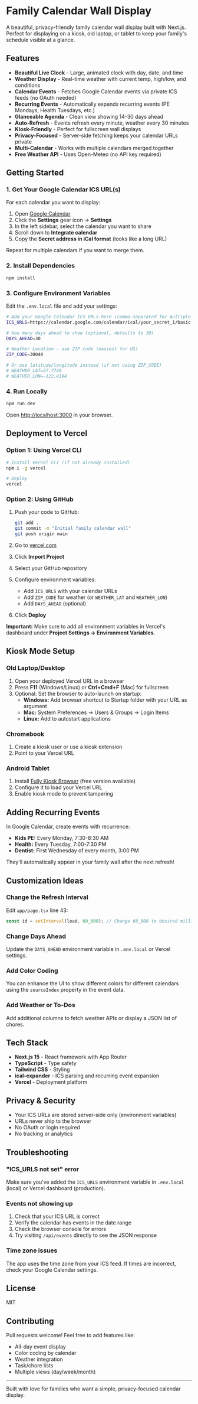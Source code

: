 # Family Calendar Wall Display

A beautiful, privacy-friendly family calendar wall display built with Next.js. Perfect for displaying on a kiosk, old laptop, or tablet to keep your family's schedule visible at a glance.

## Features

- **Beautiful Live Clock** - Large, animated clock with day, date, and time
- **Weather Display** - Real-time weather with current temp, high/low, and conditions
- **Calendar Events** - Fetches Google Calendar events via private ICS feeds (no OAuth needed)
- **Recurring Events** - Automatically expands recurring events (PE Mondays, Health Tuesdays, etc.)
- **Glanceable Agenda** - Clean view showing 14-30 days ahead
- **Auto-Refresh** - Events refresh every minute, weather every 30 minutes
- **Kiosk-Friendly** - Perfect for fullscreen wall displays
- **Privacy-Focused** - Server-side fetching keeps your calendar URLs private
- **Multi-Calendar** - Works with multiple calendars merged together
- **Free Weather API** - Uses Open-Meteo (no API key required)

## Getting Started

### 1. Get Your Google Calendar ICS URL(s)

For each calendar you want to display:

1. Open [Google Calendar](https://calendar.google.com)
2. Click the **Settings** gear icon → **Settings**
3. In the left sidebar, select the calendar you want to share
4. Scroll down to **Integrate calendar**
5. Copy the **Secret address in iCal format** (looks like a long URL)

Repeat for multiple calendars if you want to merge them.

### 2. Install Dependencies

```bash
npm install
```

### 3. Configure Environment Variables

Edit the `.env.local` file and add your settings:

```bash
# Add your Google Calendar ICS URLs here (comma-separated for multiple calendars)
ICS_URLS=https://calendar.google.com/calendar/ical/your_secret_1/basic.ics,https://calendar.google.com/calendar/ical/your_secret_2/basic.ics

# How many days ahead to show (optional, defaults to 30)
DAYS_AHEAD=30

# Weather Location - use ZIP code (easiest for US)
ZIP_CODE=30044

# Or use latitude/longitude instead (if not using ZIP_CODE)
# WEATHER_LAT=37.7749
# WEATHER_LON=-122.4194
```

### 4. Run Locally

```bash
npm run dev
```

Open [http://localhost:3000](http://localhost:3000) in your browser.

## Deployment to Vercel

### Option 1: Using Vercel CLI

```bash
# Install Vercel CLI (if not already installed)
npm i -g vercel

# Deploy
vercel
```

### Option 2: Using GitHub

1. Push your code to GitHub:
   ```bash
   git add .
   git commit -m "Initial family calendar wall"
   git push origin main
   ```

2. Go to [vercel.com](https://vercel.com)
3. Click **Import Project**
4. Select your GitHub repository
5. Configure environment variables:
   - Add `ICS_URLS` with your calendar URLs
   - Add `ZIP_CODE` for weather (or `WEATHER_LAT` and `WEATHER_LON`)
   - Add `DAYS_AHEAD` (optional)
6. Click **Deploy**

**Important:** Make sure to add all environment variables in Vercel's dashboard under **Project Settings → Environment Variables**.

## Kiosk Mode Setup

### Old Laptop/Desktop

1. Open your deployed Vercel URL in a browser
2. Press **F11** (Windows/Linux) or **Ctrl+Cmd+F** (Mac) for fullscreen
3. Optional: Set the browser to auto-launch on startup:
   - **Windows:** Add browser shortcut to Startup folder with your URL as argument
   - **Mac:** System Preferences → Users & Groups → Login Items
   - **Linux:** Add to autostart applications

### Chromebook

1. Create a kiosk user or use a kiosk extension
2. Point to your Vercel URL

### Android Tablet

1. Install [Fully Kiosk Browser](https://www.fully-kiosk.com/) (free version available)
2. Configure it to load your Vercel URL
3. Enable kiosk mode to prevent tampering

## Adding Recurring Events

In Google Calendar, create events with recurrence:

- **Kids PE:** Every Monday, 7:30-8:30 AM
- **Health:** Every Tuesday, 7:00-7:30 PM
- **Dentist:** First Wednesday of every month, 3:00 PM

They'll automatically appear in your family wall after the next refresh!

## Customization Ideas

### Change the Refresh Interval

Edit `app/page.tsx` line 43:
```typescript
const id = setInterval(load, 60_000); // Change 60_000 to desired milliseconds
```

### Change Days Ahead

Update the `DAYS_AHEAD` environment variable in `.env.local` or Vercel settings.

### Add Color Coding

You can enhance the UI to show different colors for different calendars using the `sourceIndex` property in the event data.

### Add Weather or To-Dos

Add additional columns to fetch weather APIs or display a JSON list of chores.

## Tech Stack

- **Next.js 15** - React framework with App Router
- **TypeScript** - Type safety
- **Tailwind CSS** - Styling
- **ical-expander** - ICS parsing and recurring event expansion
- **Vercel** - Deployment platform

## Privacy & Security

- Your ICS URLs are stored server-side only (environment variables)
- URLs never ship to the browser
- No OAuth or login required
- No tracking or analytics

## Troubleshooting

### "ICS_URLS not set" error

Make sure you've added the `ICS_URLS` environment variable in `.env.local` (local) or Vercel dashboard (production).

### Events not showing up

1. Check that your ICS URL is correct
2. Verify the calendar has events in the date range
3. Check the browser console for errors
4. Try visiting `/api/events` directly to see the JSON response

### Time zone issues

The app uses the time zone from your ICS feed. If times are incorrect, check your Google Calendar settings.

## License

MIT

## Contributing

Pull requests welcome! Feel free to add features like:
- All-day event display
- Color coding by calendar
- Weather integration
- Task/chore lists
- Multiple views (day/week/month)

---

Built with love for families who want a simple, privacy-focused calendar display.
